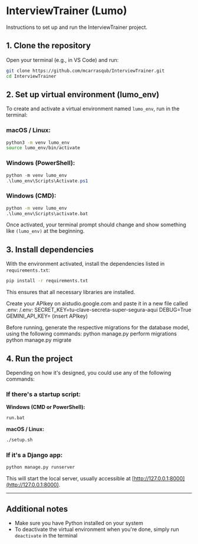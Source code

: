 # InterviewTrainer (Lumo)

Instructions to set up and run the InterviewTrainer project.

## 1. Clone the repository

Open your terminal (e.g., in VS Code) and run:

```bash
git clone https://github.com/mcarrasqub/InterviewTrainer.git
cd InterviewTrainer
```

## 2. Set up virtual environment (lumo_env)

To create and activate a virtual environment named `lumo_env`, run in the terminal:

### macOS / Linux:
```bash
python3 -m venv lumo_env
source lumo_env/bin/activate
```

### Windows (PowerShell):
```powershell
python -m venv lumo_env
.\lumo_env\Scripts\Activate.ps1
```

### Windows (CMD):
```cmd
python -m venv lumo_env
.\lumo_env\Scripts\activate.bat
```

Once activated, your terminal prompt should change and show something like `(lumo_env)` at the beginning.

## 3. Install dependencies

With the environment activated, install the dependencies listed in `requirements.txt`:

```bash
pip install -r requirements.txt
```

This ensures that all necessary libraries are installed.

Create your APIkey on aistudio.google.com and paste it in a new file called .env:
/.env: 
SECRET_KEY=tu-clave-secreta-super-segura-aqui
DEBUG=True
GEMINI_API_KEY= (insert APIkey)

Before running, generate the respective migrations for the database model, using the following commands:
python manage.py perform migrations
python manage.py migrate


## 4. Run the project

Depending on how it's designed, you could use any of the following commands:

### If there's a startup script:

**Windows (CMD or PowerShell):**
```cmd
run.bat
```

**macOS / Linux:**
```bash
./setup.sh
```

### If it's a Django app:

```bash
python manage.py runserver
```

This will start the local server, usually accessible at [http://127.0.0.1:8000](http://127.0.0.1:8000).

---

## Additional notes

- Make sure you have Python installed on your system
- To deactivate the virtual environment when you're done, simply run `deactivate` in the terminal

